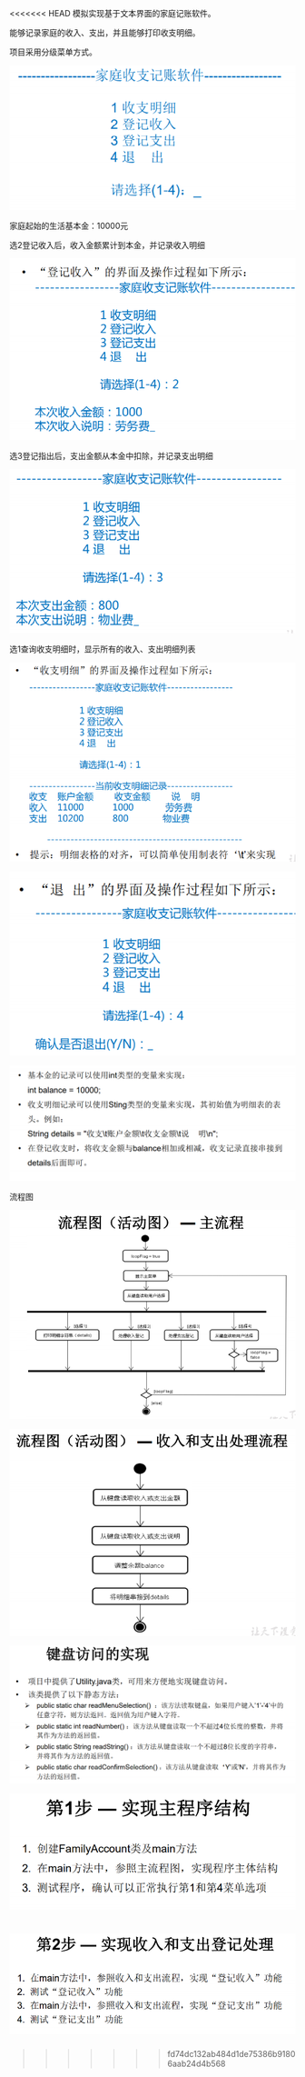 
<<<<<<< HEAD
模拟实现基于文本界面的家庭记账软件。

能够记录家庭的收入、支出，并且能够打印收支明细。

项目采用分级菜单方式。

 ![image-20210711150400938](Readme.assets/image-20210711150400938.png)

家庭起始的生活基本金：10000元

选2登记收入后，收入金额累计到本金，并记录收入明细

 ![image-20210711151542807](Readme.assets/image-20210711151542807.png)

选3登记指出后，支出金额从本金中扣除，并记录支出明细

 ![image-20210711151554339](Readme.assets/image-20210711151554339.png)

选1查询收支明细时，显示所有的收入、支出明细列表

 ![image-20210711151606070](Readme.assets/image-20210711151606070.png)

 ![image-20210711151615957](Readme.assets/image-20210711151615957.png)

 ![image-20210711151637661](Readme.assets/image-20210711151637661.png)

流程图

 ![image-20210711151717103](Readme.assets/image-20210711151717103.png)

 ![image-20210711151725780](Readme.assets/image-20210711151725780.png)

 ![image-20210711151733652](Readme.assets/image-20210711151733652.png)

 ![image-20210711151741265](Readme.assets/image-20210711151741265.png)

 ![image-20210711151748242](Readme.assets/image-20210711151748242.png)
=======
>>>>>>> fd74dc132ab484d1de75386b91806aab24d4b568
